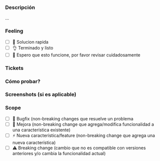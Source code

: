 
### Descripción
[//]: <> (Aca debe ir la descripcion del PullRequest, que es? que hace?)
...

### Feeling
[//]: <> (Como te sientes con este PR? la solucion que entregas como te hace sentir?)
- [ ] 🤙 Solucion rapida
- [ ] 👌 Terminado y listo
- [ ] 🤞 Espero que esto funcione, por favor revisar cuidadosamente

### Tickets
[//]: <> (El numero del ticket asociado a este PR)

### Cómo probar?
[//]: <> (Pasos necesarios para probar esta funcionalidad)

### Screenshots (si es aplicable)
[//]: <> (Capturas de pantalla que ayuden a entender que hiciste en este PR)

### Scope

- [ ] 🐞 Bugfix (non-breaking changes que resuelve un problema
- [ ] 💚 Mejora (non-breaking change que agrega/modifica funcionalidad a una característica existente)
- [ ] ⚡️ Nueva característica/feature (non-breaking change que agrega una nueva característica)
- [ ] ⚠️ Breaking change (cambio que no es compatible con versiones anteriores y/o cambia la funcionalidad actual)